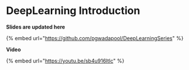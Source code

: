 # DeepLearning Introduction

**Slides are updated here**&#x20;

{% embed url="https://github.com/pgwadapool/DeepLearningSeries" %}

**Video**&#x20;

{% embed url="https://youtu.be/sb4u916ltIc" %}
